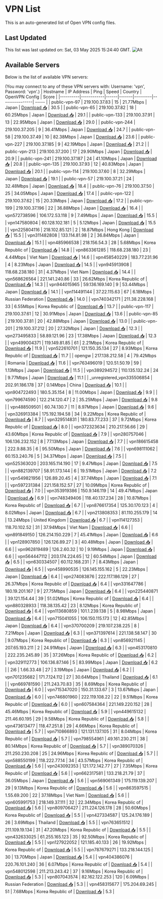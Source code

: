 # VPN List

This is an auto-generated list of Open VPN config files.

## Last Updated

This list was last updated on: Sat, 03 May 2025 15:24:40 GMT.
![Alt](https://repobeats.axiom.co/api/embed/186b98318ef1479477931607c1ad7d823f12451f.svg "Repobeats analytics image")

## Available Servers

Below is the list of available VPN servers:

(You may connect to any of these VPN servers with: Username: 'vpn', Password: 'vpn'.)
| Hostname | IP Address | Ping | Speed | Country | OpenVPN Config | Score |
|----------|------------|------|-------|---------|----------------| ----- |
| public-vpn-97 | 219.100.37.83 | 15 | 21.77Mbps | Japan | [Download 📥](./configs/server_0_JP.ovpn) | 30.5 |
| public-vpn-65 | 219.100.37.82 | 18 | 60.25Mbps | Japan | [Download 📥](./configs/server_1_JP.ovpn) | 29.1 |
| public-vpn-133 | 219.100.37.91 | 13 | 22.95Mbps | Japan | [Download 📥](./configs/server_2_JP.ovpn) | 29.0 |
| public-vpn-244 | 219.100.37.205 | 9 | 36.41Mbps | Japan | [Download 📥](./configs/server_3_JP.ovpn) | 24.7 |
| public-vpn-58 | 219.100.37.49 | 10 | 82.38Mbps | Japan | [Download 📥](./configs/server_4_JP.ovpn) | 23.6 |
| public-vpn-227 | 219.100.37.185 | 9 | 42.19Mbps | Japan | [Download 📥](./configs/server_5_JP.ovpn) | 21.2 |
| public-vpn-213 | 219.100.37.200 | 17 | 29.90Mbps | Japan | [Download 📥](./configs/server_6_JP.ovpn) | 20.9 |
| public-vpn-241 | 219.100.37.187 | 24 | 41.10Mbps | Japan | [Download 📥](./configs/server_7_JP.ovpn) | 20.8 |
| public-vpn-135 | 219.100.37.93 | 12 | 40.83Mbps | Japan | [Download 📥](./configs/server_8_JP.ovpn) | 20.1 |
| public-vpn-114 | 219.100.37.60 | 8 | 32.29Mbps | Japan | [Download 📥](./configs/server_9_JP.ovpn) | 19.1 |
| public-vpn-57 | 219.100.37.21 | 24 | 32.48Mbps | Japan | [Download 📥](./configs/server_10_JP.ovpn) | 18.4 |
| public-vpn-76 | 219.100.37.50 | 25 | 34.05Mbps | Japan | [Download 📥](./configs/server_11_JP.ovpn) | 17.4 |
| public-vpn-122 | 219.100.37.62 | 15 | 20.33Mbps | Japan | [Download 📥](./configs/server_12_JP.ovpn) | 17.2 |
| public-vpn-199 | 219.100.37.196 | 22 | 36.88Mbps | Japan | [Download 📥](./configs/server_13_JP.ovpn) | 16.4 |
| vpn572738596 | 106.172.53.118 | 9 | 7.49Mbps | Japan | [Download 📥](./configs/server_14_JP.ovpn) | 15.5 |
| vpn147580804 | 60.128.102.181 | 5 | 5.12Mbps | Japan | [Download 📥](./configs/server_15_JP.ovpn) | 15.5 |
| vpn225804116 | 218.102.85.121 | 2 | 18.87Mbps | Hong Kong | [Download 📥](./configs/server_16_HK.ovpn) | 15.5 |
| vpn311482808 | 133.114.81.98 | 2 | 36.84Mbps | Japan | [Download 📥](./configs/server_17_JP.ovpn) | 15.1 |
| vpn485966538 | 218.156.54.3 | 28 | 5.68Mbps | Korea Republic of | [Download 📥](./configs/server_18_KR.ovpn) | 14.8 |
| vpn863361285 | 118.68.238.180 | 23 | 4.44Mbps | Viet Nam | [Download 📥](./configs/server_19_VN.ovpn) | 14.6 |
| vpn458540229 | 183.77.231.96 | 4 | 8.23Mbps | Japan | [Download 📥](./configs/server_20_JP.ovpn) | 14.5 |
| vpn945913908 | 118.68.238.180 | 31 | 4.37Mbps | Viet Nam | [Download 📥](./configs/server_21_VN.ovpn) | 14.4 |
| vpn568626564 | 221.141.240.86 | 33 | 26.62Mbps | Korea Republic of | [Download 📥](./configs/server_22_KR.ovpn) | 14.3 |
| vpn944015965 | 59.136.169.140 | 9 | 53.44Mbps | Japan | [Download 📥](./configs/server_23_JP.ovpn) | 14.1 |
| vpn114491144 | 37.22.115.63 | 67 | 6.18Mbps | Russian Federation | [Download 📥](./configs/server_24_RU.ovpn) | 14.0 |
| vpn740342171 | 211.38.228.168 | 33 | 6.55Mbps | Korea Republic of | [Download 📥](./configs/server_25_KR.ovpn) | 13.7 |
| public-vpn-117 | 219.100.37.61 | 12 | 30.91Mbps | Japan | [Download 📥](./configs/server_26_JP.ovpn) | 13.6 |
| public-vpn-85 | 219.100.37.81 | 20 | 42.88Mbps | Japan | [Download 📥](./configs/server_27_JP.ovpn) | 13.0 |
| public-vpn-201 | 219.100.37.212 | 20 | 27.32Mbps | Japan | [Download 📥](./configs/server_28_JP.ovpn) | 12.3 |
| vpn273495833 | 58.89.121.96 | 23 | 17.38Mbps | Japan | [Download 📥](./configs/server_29_JP.ovpn) | 12.3 |
| vpn499004371 | 119.149.81.85 | 61 | 2.21Mbps | Korea Republic of | [Download 📥](./configs/server_30_KR.ovpn) | 11.9 |
| vpn522610701 | 121.150.35.134 | 27 | 8.93Mbps | Korea Republic of | [Download 📥](./configs/server_31_KR.ovpn) | 11.7 |
| opengw | 217.138.212.58 | 4 | 79.42Mbps | Romania | [Download 📥](./configs/server_32_RO.ovpn) | 11.6 |
| vpn763496019 | 120.51.50.19 | 59 | 1.13Mbps | Japan | [Download 📥](./configs/server_33_JP.ovpn) | 11.5 |
| vpn389294572 | 110.135.132.24 | 24 | 9.77Mbps | Japan | [Download 📥](./configs/server_34_JP.ovpn) | 11.1 |
| _unregistered_vpn335506854 | 202.91.186.178 | 37 | 0.14Mbps | China | [Download 📥](./configs/server_35_CN.ovpn) | 10.1 |
| vpn904722493 | 180.5.35.154 | 8 | 11.00Mbps | Japan | [Download 📥](./configs/server_36_JP.ovpn) | 9.9 |
| vpn799674590 | 122.214.120.47 | 2 | 35.25Mbps | Japan | [Download 📥](./configs/server_37_JP.ovpn) | 9.8 |
| vpn488509501 | 60.74.130.7 | 11 | 8.97Mbps | Japan | [Download 📥](./configs/server_38_JP.ovpn) | 9.6 |
| vpn326913384 | 175.192.194.58 | 34 | 9.22Mbps | Korea Republic of | [Download 📥](./configs/server_39_KR.ovpn) | 8.7 |
| vpn329514831 | 180.83.77.233 | 37 | 9.72Mbps | Korea Republic of | [Download 📥](./configs/server_40_KR.ovpn) | 8.0 |
| vpn372323634 | 210.217.56.66 | 29 | 43.60Mbps | Korea Republic of | [Download 📥](./configs/server_41_KR.ovpn) | 7.9 |
| vpn280757046 | 106.136.232.152 | 8 | 77.13Mbps | Japan | [Download 📥](./configs/server_42_JP.ovpn) | 7.7 |
| vpn186615458 | 222.9.88.35 | 6 | 95.50Mbps | Japan | [Download 📥](./configs/server_43_JP.ovpn) | 7.6 |
| vpn698111062 | 60.153.240.76 | 5 | 34.37Mbps | Japan | [Download 📥](./configs/server_44_JP.ovpn) | 7.5 |
| vpn525363020 | 203.165.114.190 | 17 | 9.47Mbps | Japan | [Download 📥](./configs/server_45_JP.ovpn) | 7.5 |
| vpn882139707 | 58.91.173.144 | 6 | 19.51Mbps | Japan | [Download 📥](./configs/server_46_JP.ovpn) | 7.2 |
| vpn549821956 | 126.89.20.45 | 4 | 37.74Mbps | Japan | [Download 📥](./configs/server_47_JP.ovpn) | 7.1 |
| vpn597231384 | 221.158.152.57 | 27 | 10.09Mbps | Korea Republic of | [Download 📥](./configs/server_48_KR.ovpn) | 7.0 |
| vpn353919386 | 150.9.146.119 | 14 | 49.47Mbps | Japan | [Download 📥](./configs/server_49_JP.ovpn) | 6.9 |
| vpn748349406 | 118.40.137.234 | 28 | 10.87Mbps | Korea Republic of | [Download 📥](./configs/server_50_KR.ovpn) | 6.7 |
| vpn876617354 | 125.30.170.123 | 4 | 8.02Mbps | Japan | [Download 📥](./configs/server_51_JP.ovpn) | 6.7 |
| vpn213808353 | 81.110.255.179 | 14 | 13.24Mbps | United Kingdom | [Download 📥](./configs/server_52_GB.ovpn) | 6.7 |
| vpn114127353 | 118.70.102.52 | 31 | 37.94Mbps | Viet Nam | [Download 📥](./configs/server_53_VN.ovpn) | 6.6 |
| vpn891849150 | 126.214.150.229 | 7 | 45.41Mbps | Japan | [Download 📥](./configs/server_54_JP.ovpn) | 6.6 |
| vpn128907850 | 126.126.89.27 | 3 | 40.48Mbps | Japan | [Download 📥](./configs/server_55_JP.ovpn) | 6.6 |
| vpn962819489 | 126.2.60.32 | 10 | 9.19Mbps | Japan | [Download 📥](./configs/server_56_JP.ovpn) | 6.6 |
| vpn564447112 | 203.174.224.65 | 12 | 60.54Mbps | Japan | [Download 📥](./configs/server_57_JP.ovpn) | 6.5 |
| vpn630334507 | 60.112.168.231 | 7 | 8.43Mbps | Japan | [Download 📥](./configs/server_58_JP.ovpn) | 6.5 |
| vpn458990535 | 126.145.155.162 | 5 | 22.23Mbps | Japan | [Download 📥](./configs/server_59_JP.ovpn) | 6.4 |
| vpn274083876 | 222.117.186.129 | 27 | 26.37Mbps | Korea Republic of | [Download 📥](./configs/server_60_KR.ovpn) | 6.4 |
| vpn331647786 | 180.19.201.167 | 9 | 27.75Mbps | Japan | [Download 📥](./configs/server_61_JP.ovpn) | 6.4 |
| vpn225440871 | 39.121.154.44 | 39 | 51.02Mbps | Korea Republic of | [Download 📥](./configs/server_62_KR.ovpn) | 6.4 |
| vpn880328933 | 118.38.135.42 | 23 | 8.12Mbps | Korea Republic of | [Download 📥](./configs/server_63_KR.ovpn) | 6.4 |
| vpn113680859 | 101.1.239.138 | 5 | 8.98Mbps | Japan | [Download 📥](./configs/server_64_JP.ovpn) | 6.4 |
| vpn715041055 | 106.150.115.173 | 12 | 42.85Mbps | Japan | [Download 📥](./configs/server_65_JP.ovpn) | 6.4 |
| vpn370700209 | 219.107.238.225 | 8 | 7.21Mbps | Japan | [Download 📥](./configs/server_66_JP.ovpn) | 6.3 |
| vpn371397614 | 221.138.58.147 | 30 | 9.07Mbps | Korea Republic of | [Download 📥](./configs/server_67_KR.ovpn) | 6.3 |
| vpn856921145 | 207.65.193.211 | 2 | 24.91Mbps | Japan | [Download 📥](./configs/server_68_JP.ovpn) | 6.3 |
| vpn453170810 | 222.235.245.89 | 35 | 37.26Mbps | Korea Republic of | [Download 📥](./configs/server_69_KR.ovpn) | 6.2 |
| vpn329112773 | 106.136.87.146 | 5 | 83.99Mbps | Japan | [Download 📥](./configs/server_70_JP.ovpn) | 6.2 |
| 2i6 | 1.66.33.48 | 27 | 3.19Mbps | Japan | [Download 📥](./configs/server_71_JP.ovpn) | 6.2 |
| vpn701235682 | 171.7.124.112 | 27 | 30.64Mbps | Thailand | [Download 📥](./configs/server_72_TH.ovpn) | 6.1 |
| vpn669781590 | 211.243.70.83 | 35 | 8.69Mbps | Korea Republic of | [Download 📥](./configs/server_73_KR.ovpn) | 6.0 |
| vpn715347020 | 150.31.133.67 | 3 | 13.67Mbps | Japan | [Download 📥](./configs/server_74_JP.ovpn) | 6.0 |
| vpn746801960 | 222.119.108.22 | 22 | 9.51Mbps | Korea Republic of | [Download 📥](./configs/server_75_KR.ovpn) | 6.0 |
| vpn607584364 | 221.149.220.152 | 28 | 45.46Mbps | Korea Republic of | [Download 📥](./configs/server_76_KR.ovpn) | 5.9 |
| vpn449615132 | 211.46.60.195 | 29 | 9.58Mbps | Korea Republic of | [Download 📥](./configs/server_77_KR.ovpn) | 5.8 |
| vpn473613477 | 118.47.251.8 | 29 | 4.66Mbps | Korea Republic of | [Download 📥](./configs/server_78_KR.ovpn) | 5.7 |
| vpn710866893 | 121.131.137.105 | 31 | 8.04Mbps | Korea Republic of | [Download 📥](./configs/server_79_KR.ovpn) | 5.7 |
| vpn798554961 | 49.161.230.211 | 38 | 80.14Mbps | Korea Republic of | [Download 📥](./configs/server_80_KR.ovpn) | 5.7 |
| vpn389070326 | 211.250.230.208 | 25 | 24.96Mbps | Korea Republic of | [Download 📥](./configs/server_81_KR.ovpn) | 5.7 |
| vpn588550199 | 118.222.77.14 | 34 | 43.57Mbps | Korea Republic of | [Download 📥](./configs/server_82_KR.ovpn) | 5.6 |
| vpn243092353 | 121.172.142.77 | 27 | 7.35Mbps | Korea Republic of | [Download 📥](./configs/server_83_KR.ovpn) | 5.6 |
| vpn662317581 | 133.218.21.79 | 37 | 36.05Mbps | Japan | [Download 📥](./configs/server_84_JP.ovpn) | 5.6 |
| vpn569061349 | 175.119.139.207 | 29 | 9.13Mbps | Korea Republic of | [Download 📥](./configs/server_85_KR.ovpn) | 5.6 |
| vpn863597515 | 1.55.69.200 | 22 | 37.18Mbps | Viet Nam | [Download 📥](./configs/server_86_VN.ovpn) | 5.6 |
| vpn605991753 | 218.149.37.111 | 32 | 22.34Mbps | Korea Republic of | [Download 📥](./configs/server_87_KR.ovpn) | 5.6 |
| vpn809706427 | 211.224.126.178 | 28 | 50.60Mbps | Korea Republic of | [Download 📥](./configs/server_88_KR.ovpn) | 5.5 |
| vpn427334587 | 125.24.176.189 | 26 | 3.69Mbps | Thailand | [Download 📥](./configs/server_89_TH.ovpn) | 5.5 |
| vpn763651512 | 211.109.19.134 | 31 | 47.20Mbps | Korea Republic of | [Download 📥](./configs/server_90_KR.ovpn) | 5.5 |
| vpn432633025 | 61.255.165.123 | 35 | 92.50Mbps | Korea Republic of | [Download 📥](./configs/server_91_KR.ovpn) | 5.5 |
| vpn127922052 | 121.185.40.133 | 26 | 19.92Mbps | Korea Republic of | [Download 📥](./configs/server_92_KR.ovpn) | 5.5 |
| vpn787679271 | 133.218.144.125 | 30 | 13.70Mbps | Japan | [Download 📥](./configs/server_93_JP.ovpn) | 5.4 |
| vpn404386076 | 220.76.101.240 | 36 | 6.07Mbps | Korea Republic of | [Download 📥](./configs/server_94_KR.ovpn) | 5.4 |
| vpn548012598 | 211.213.243.42 | 37 | 9.16Mbps | Korea Republic of | [Download 📥](./configs/server_95_KR.ovpn) | 5.3 |
| vpn807043574 | 82.162.122.253 | 120 | 6.09Mbps | Russian Federation | [Download 📥](./configs/server_96_RU.ovpn) | 5.3 |
| vpn458315677 | 175.204.69.245 | 51 | 7.68Mbps | Korea Republic of | [Download 📥](./configs/server_97_KR.ovpn) | 5.3 |
